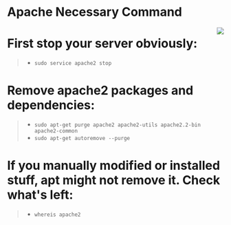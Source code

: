 # Apache Necessary Command
<img src="https://cdn.discordapp.com/attachments/863056311569481729/870672660001062942/apache-server-logo.png" wight= "15%" align= "right">

# First stop your server obviously:
>- `sudo service apache2 stop`

# Remove apache2 packages and dependencies:

>- `sudo apt-get purge apache2 apache2-utils apache2.2-bin apache2-common` <br>
>- `sudo apt-get autoremove --purge`

# If you manually modified or installed stuff, apt might not remove it. Check what's left:
>- `whereis apache2`